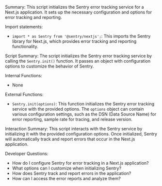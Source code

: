 Summary:
This script initializes the Sentry error tracking service for a Next.js application. It sets up the necessary configuration and options for error tracking and reporting.

Import statements:
- `import * as Sentry from '@sentry/nextjs';`: This imports the Sentry library for Next.js, which provides error tracking and reporting functionality.

Script Summary:
The script initializes the Sentry error tracking service by calling the `Sentry.init()` function. It passes an object with configuration options to customize the behavior of Sentry.

Internal Functions:
- None

External Functions:
- `Sentry.init(options)`: This function initializes the Sentry error tracking service with the provided options. The `options` object can contain various configuration settings, such as the DSN (Data Source Name) for error reporting, sample rate for tracing, and release version.

Interaction Summary:
This script interacts with the Sentry service by initializing it with the provided configuration options. Once initialized, Sentry will automatically track and report errors that occur in the Next.js application.

Developer Questions:
- How do I configure Sentry for error tracking in a Next.js application?
- What options can I customize when initializing Sentry?
- How does Sentry track and report errors in the application?
- How can I access the error reports and analyze them?